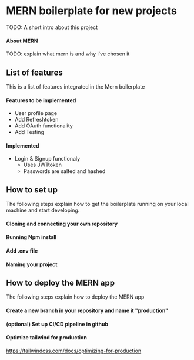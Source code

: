# MERN boilerplate for new projects
TODO: A short intro about this project

#### About MERN
TODO: explain what mern is and why i've chosen it

## List of features
This is a list of features integrated in the Mern boilerplate

#### Features to be implemented
* User profile page
* Add Refreshtoken
* Add OAuth functionality
* Add Testing

#### Implemented
* Login & Signup functionaly
    * Uses JWTtoken
    * Passwords are salted and hashed


## How to set up
The following steps explain how to get the boilerplate running on your local machine and start developing.

#### Cloning and connecting your own repository
#### Running Npm install
#### Add .env file
#### Naming your project

## How to deploy the MERN app
The following steps explain how to deploy the MERN app

#### Create a new branch in your repository and name it "production"

#### (optional) Set up CI/CD pipeline in github

#### Optimize tailwind for production
https://tailwindcss.com/docs/optimizing-for-production 
